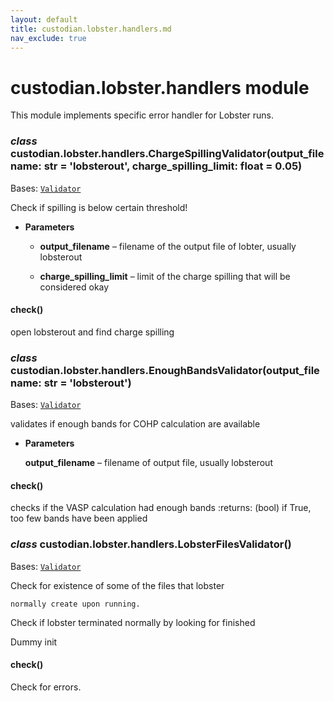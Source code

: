 ```yaml
---
layout: default
title: custodian.lobster.handlers.md
nav_exclude: true
---
```


# custodian.lobster.handlers module

This module implements specific error handler for Lobster runs.


### _class_ custodian.lobster.handlers.ChargeSpillingValidator(output_filename: str = 'lobsterout', charge_spilling_limit: float = 0.05)
Bases: [`Validator`](custodian.custodian.md#custodian.custodian.Validator)

Check if spilling is below certain threshold!


* **Parameters**


    * **output_filename** – filename of the output file of lobter, usually lobsterout


    * **charge_spilling_limit** – limit of the charge spilling that will be considered okay



#### check()
open lobsterout and find charge spilling


### _class_ custodian.lobster.handlers.EnoughBandsValidator(output_filename: str = 'lobsterout')
Bases: [`Validator`](custodian.custodian.md#custodian.custodian.Validator)

validates if enough bands for COHP calculation are available


* **Parameters**

    **output_filename** – filename of output file, usually lobsterout



#### check()
checks if the VASP calculation had enough bands
:returns: (bool) if True, too few bands have been applied


### _class_ custodian.lobster.handlers.LobsterFilesValidator()
Bases: [`Validator`](custodian.custodian.md#custodian.custodian.Validator)

Check for existence of some of the files that lobster

    normally create upon running.

Check if lobster terminated normally by looking for finished

Dummy init


#### check()
Check for errors.
